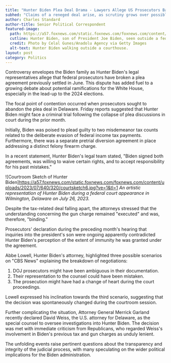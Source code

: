 ```yaml
---
title: "Hunter Biden Plea Deal Drama - Lawyers Allege US Prosecutors Backpedaled"
subhed: "Claims of a reneged deal arise, as scrutiny grows over possible implications for the White House."
author: Charles Standard
author-title: Senior Political Correspondent
featured-image: 
  path: https://a57.foxnews.com/static.foxnews.com/foxnews.com/content/uploads/2023/07/640/320/GettyImages-1556771099.jpg?ve=1&tl=1
  cutline: Hunter Biden, son of President Joe Biden, seen outside a federal building.
  credit: Photo by Celal Gunes/Anadolu Agency via Getty Images
  alt-text: Hunter Biden walking outside a courthouse.
layout: post
category: Politics
---
```


Controversy envelopes the Biden family as Hunter Biden's legal representatives allege that federal prosecutors have broken a plea agreement previously settled in June. This dispute has added fuel to a growing debate about potential ramifications for the White House, especially in the lead-up to the 2024 elections.

The focal point of contention occurred when prosecutors sought to abandon the plea deal in Delaware. Friday reports suggested that Hunter Biden might face a criminal trial following the collapse of plea discussions in court during the prior month.

Initially, Biden was poised to plead guilty to two misdemeanor tax counts related to the deliberate evasion of federal income tax payments. Furthermore, there was a separate pretrial diversion agreement in place addressing a distinct felony firearm charge. 

In a recent statement, Hunter Biden's legal team stated, "Biden signed both agreements, was willing to waive certain rights, and to accept responsibility for his past mistakes." 

![Courtroom Sketch of Hunter Biden]https://a57.foxnews.com/static.foxnews.com/foxnews.com/content/uploads/2023/07/640/320/courtsketch6.jpg?ve=1&tl=1
*An artistic representation of Hunter Biden during a federal court appearance in Wilmington, Delaware on July 26, 2023.*

Despite the tax-related deal falling apart, the attorneys stressed that the understanding concerning the gun charge remained "executed" and was, therefore, "binding."

Prosecutors' declaration during the preceding month's hearing that inquiries into the president's son were ongoing apparently contradicted Hunter Biden's perception of the extent of immunity he was granted under the agreement.

Abbe Lowell, Hunter Biden's attorney, highlighted three possible scenarios on "CBS News" explaining the breakdown of negotiations:

1. DOJ prosecutors might have been ambiguous in their documentation.
2. Their representation to the counsel could have been mistaken.
3. The prosecution might have had a change of heart during the court proceedings.

Lowell expressed his inclination towards the third scenario, suggesting that the decision was spontaneously changed during the courtroom session.

Further complicating the situation, Attorney General Merrick Garland recently declared David Weiss, the U.S. attorney for Delaware, as the special counsel to oversee investigations into Hunter Biden. The decision was met with immediate criticism from Republicans, who regarded Weiss's involvement in Biden's previous tax and gun charges as unduly lenient.

The unfolding events raise pertinent questions about the transparency and integrity of the judicial process, with many speculating on the wider political implications for the Biden administration.
